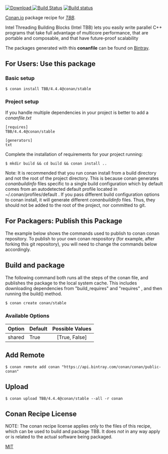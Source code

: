 [![Download](https://api.bintray.com/packages/conan/public-conan/TBB%3Aconan/images/download.svg) ](https://bintray.com/conan/public-conan/TBB%3Aconan/_latestVersion)
[![Build Status](https://travis-ci.org/conan/conan-TBB.svg?branch=stable%2F4.4.4)](https://travis-ci.org/conan/conan-TBB)
[![Build status](https://ci.appveyor.com/api/projects/status/github/conan/conan-TBB?branch=stable%2F4.4.4&svg=true)](https://ci.appveyor.com/project/conan/conan-TBB)

[Conan.io](https://conan.io) package recipe for [*TBB*](https://www.threadingbuildingblocks.org).

Intel Threading Building Blocks (Intel TBB) lets you easily write parallel C++
programs that take full advantage of multicore performance, that are portable and composable, and
that have future-proof scalability

The packages generated with this **conanfile** can be found on [Bintray](https://bintray.com/conan/public-conan/TBB%3Aconan).

## For Users: Use this package

### Basic setup

    $ conan install TBB/4.4.4@conan/stable

### Project setup

If you handle multiple dependencies in your project is better to add a *conanfile.txt*

    [requires]
    TBB/4.4.4@conan/stable

    [generators]
    txt

Complete the installation of requirements for your project running:

    $ mkdir build && cd build && conan install ..

Note: It is recommended that you run conan install from a build directory and not the root of the project directory.  This is because conan generates *conanbuildinfo* files specific to a single build configuration which by default comes from an autodetected default profile located in ~/.conan/profiles/default .  If you pass different build configuration options to conan install, it will generate different *conanbuildinfo* files.  Thus, they should not be added to the root of the project, nor committed to git.

## For Packagers: Publish this Package

The example below shows the commands used to publish to conan conan repository. To publish to your own conan respository (for example, after forking this git repository), you will need to change the commands below accordingly.

## Build and package

The following command both runs all the steps of the conan file, and publishes the package to the local system cache.  This includes downloading dependencies from "build_requires" and "requires" , and then running the build() method.

    $ conan create conan/stable


### Available Options
| Option        | Default | Possible Values  |
| ------------- |:----------------- |:------------:|
| shared      | True |  [True, False] |

## Add Remote

    $ conan remote add conan "https://api.bintray.com/conan/conan/public-conan"

## Upload

    $ conan upload TBB/4.4.4@conan/stable --all -r conan


## Conan Recipe License

NOTE: The conan recipe license applies only to the files of this recipe, which can be used to build and package TBB.
It does *not* in any way apply or is related to the actual software being packaged.

[MIT](https://github.com/conan-community/conan-tbb.git/blob/testing/4.4.4/LICENSE)
